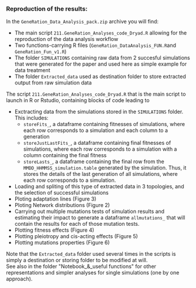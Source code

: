 ### Reproduction of the results:
In the `GeneRation_Data_Analysis_pack.zip` archive you will find: 
- The main script `211.GeneRation_Analyses_code_Dryad.R` allowing for the reproduction of the data analysis workflow
- Two functions-carrying R files (`GeneRation_DataAnalysis_FUN.R`and `GeneRation_Fun_v1.R`)
- The folder `SIMULATIONS` containing raw data from 2 succesful simulations that were generated for the paper and used here as simple example for data treatment
- The folder `Extracted_data` used as destination folder to store extracted output from raw simulation data

The script `211.GeneRation_Analyses_code_Dryad.R` that is the main script to launch in R or Rstudio, containing blocks of code leading to
- Exctracting data from the simulations stored in the `SIMULATIONS` folder. This includes:
  - `storeFits_`, a dataframe containing fitnesses of simulations, where each row corresponds to a simulation and each column to a generation
  - `storeJustLastFits_`, a dataframe containing final fitnesses of simulations, where each row corresponds to a simulation with a column containing the final fitness
  - `storeLasts_`, a dataframe containing the final row from the `MMDD_HHMMSS_simulation.table` generated by the simulation. Thus, it stores the details of the last generation of all simulations, where each row corresponds to a simulation.
- Loading and spliting of this type of extracted data in 3 topologies, and the selection of successful simulations
- Ploting adaptation lines (Figure 3)
- Ploting Network distributions (Figure 2)
- Carrying out multiple mutations tests of simulation results and estimating their impact to generate a dataframe `allmutations_` that will contain the results for each of those mutation tests.
- Plotting fitness effects (Figure 4)
- Plotting pleiotropy and cis-acting effects (Figure 5)
- Plotting mutations properties (Figure 6)

Note that the `Extracted_data` folder used several times in the scripts is simply a destination or storing folder to be modified at will.</br>
See also in the folder "Notebook_&_useful functions" for other representations and simpler analyses for single simulations (one by one approach).
